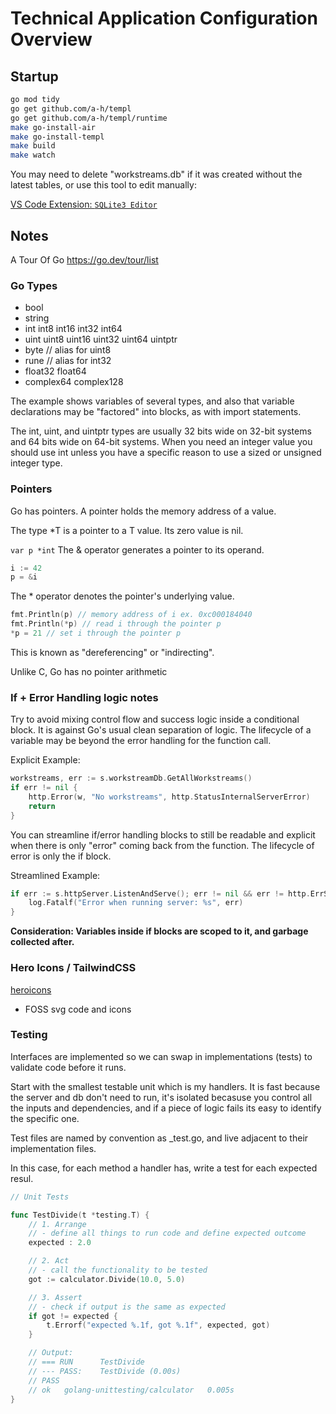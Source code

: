 # Technical Application Configuration Overview

## Startup

```bash
go mod tidy
go get github.com/a-h/templ
go get github.com/a-h/templ/runtime
make go-install-air
make go-install-templ
make build
make watch
```

You may need to delete "workstreams.db" if it was created without the latest tables, or use this tool to edit manually:

[VS Code Extension: `SQLite3 Editor`](https://marketplace.visualstudio.com/items/?itemName=yy0931.vscode-sqlite3-editor)

## Notes

A Tour Of Go
https://go.dev/tour/list

### Go Types

- bool
- string
- int int8 int16 int32 int64
- uint uint8 uint16 uint32 uint64 uintptr
- byte // alias for uint8
- rune // alias for int32
- float32 float64
- complex64 complex128

The example shows variables of several types, and also that variable declarations may be "factored" into blocks,
as with import statements.

The int, uint, and uintptr types are usually 32 bits wide on 32-bit systems and 64 bits wide on 64-bit systems.
When you need an integer value you should use int unless you have a specific reason to use a sized or unsigned integer type.

### Pointers

Go has pointers. A pointer holds the memory address of a value.

The type \*T is a pointer to a T value. Its zero value is nil.

`var p *int`
The & operator generates a pointer to its operand.

```go
i := 42
p = &i
```

The \* operator denotes the pointer's underlying value.

```go
fmt.Println(p) // memory address of i ex. 0xc000184040
fmt.Println(*p) // read i through the pointer p
*p = 21 // set i through the pointer p
```

This is known as "dereferencing" or "indirecting".

Unlike C, Go has no pointer arithmetic

### If + Error Handling logic notes

Try to avoid mixing control flow and success logic inside a conditional block. It is against Go's usual clean separation of logic. The lifecycle of a variable may be beyond the error handling for the function call.

Explicit Example:

```go
workstreams, err := s.workstreamDb.GetAllWorkstreams()
if err != nil {
    http.Error(w, "No workstreams", http.StatusInternalServerError)
    return
}
```

You can streamline if/error handling blocks to still be readable and explicit when there is only "error" coming back from the function. The lifecycle of error is only the if block.

Streamlined Example:

```go
if err := s.httpServer.ListenAndServe(); err != nil && err != http.ErrServerClosed {
	log.Fatalf("Error when running server: %s", err)
}
```

**Consideration: Variables inside if blocks are scoped to it, and garbage collected after.**

### Hero Icons / TailwindCSS

[heroicons](https://heroicons.com/)

- FOSS svg code and icons

### Testing

Interfaces are implemented so we can swap in implementations (tests) to validate code before it runs.

Start with the smallest testable unit which is my handlers. It is fast because the server and db don't need to run, it's isolated becasuse you control all the inputs and dependencies, and if a piece of logic fails its easy to identify the specific one.

Test files are named by convention as <filename>\_test.go, and live adjacent to their implementation files.

In this case, for each method a handler has, write a test for each expected resul.

```go
// Unit Tests

func TestDivide(t *testing.T) {
    // 1. Arrange
    // - define all things to run code and define expected outcome
    expected : 2.0

    // 2. Act
    // - call the functionality to be tested
    got := calculator.Divide(10.0, 5.0)

    // 3. Assert
    // - check if output is the same as expected
    if got != expected {
        t.Errorf("expected %.1f, got %.1f", expected, got)
    }

    // Output:
    // === RUN      TestDivide
    // --- PASS:    TestDivide (0.00s)
    // PASS
    // ok   golang-unittesting/calculator   0.005s
}
```
